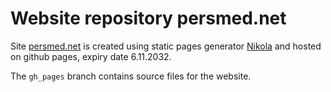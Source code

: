 # Website repository persmed.net

Site [persmed.net](https://persmed.net) is created using static pages generator [Nikola](https://getnikola.com/) and hosted on github pages, expiry date 6.11.2032.

The `gh_pages` branch contains source files for the website.
